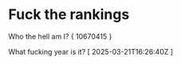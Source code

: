 # Fuck the rankings

Who the hell am I?
{ 10670415 }

What fucking year is it?
[ 2025-03-21T16:26:40Z ]
